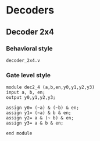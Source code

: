 # Decoders

## Decoder 2x4

### Behavioral style
    decoder_2x4.v
    
### Gate level style
    module dec2_4 (a,b,en,y0,y1,y2,y3)
    input a, b, en;
    output y0,y1,y2,y3;
    
    assign y0= (~a) & (~b) & en;
    assign y1= (~a) & b & en;
    assign y2= a & (~ b) & en;
    assign y3= a & b & en;
    
    end module
